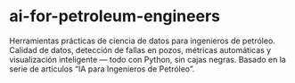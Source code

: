 # ai-for-petroleum-engineers
Herramientas prácticas de ciencia de datos para ingenieros de petróleo. Calidad de datos, detección de fallas en pozos, métricas automáticas y visualización inteligente — todo con Python, sin cajas negras. Basado en la serie de artículos “IA para Ingenieros de Petróleo”.
